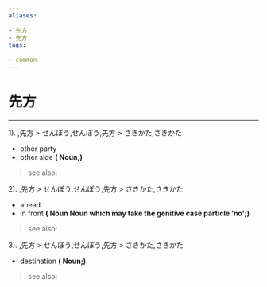 ```yaml
---
aliases:
    
- 先方
- 先方
tags:
    
- common
---
```


# 先方
---
1).
,先方 > せんぽう,せんぽう,先方 > さきかた,さきかた

- other party
- other side
**( Noun;)**
> see also: 
            
2).
,先方 > せんぽう,せんぽう,先方 > さきかた,さきかた

- ahead
- in front
**( Noun Noun which may take the genitive case particle 'no';)**
> see also: 
            
3).
,先方 > せんぽう,せんぽう,先方 > さきかた,さきかた

- destination
**( Noun;)**
> see also: 
            